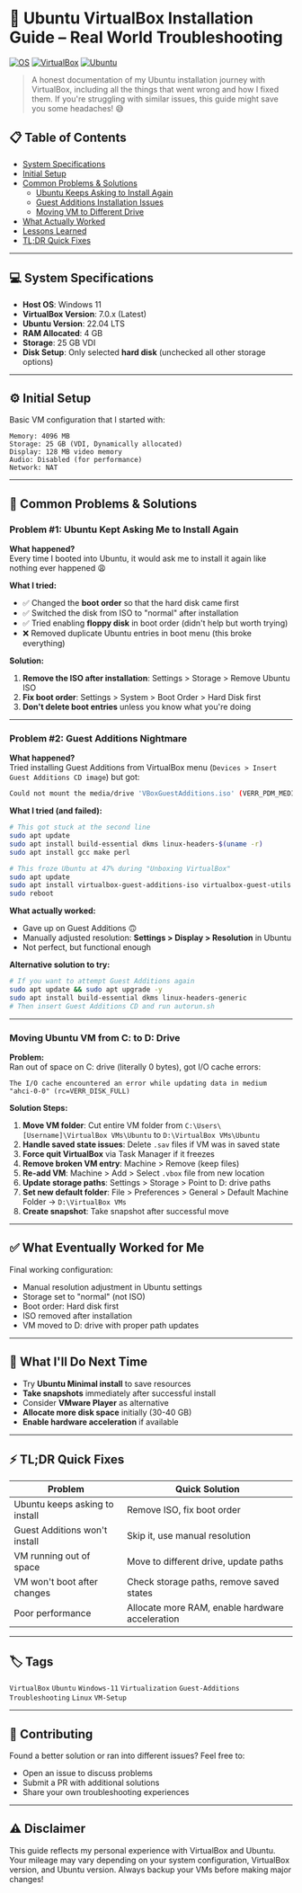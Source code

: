 # 🐧 Ubuntu VirtualBox Installation Guide – Real World Troubleshooting

[![OS](https://img.shields.io/badge/Host%20OS-Windows%2011-blue)]()
[![VirtualBox](https://img.shields.io/badge/VirtualBox-7.x-orange)]()
[![Ubuntu](https://img.shields.io/badge/Ubuntu-22.04%20LTS-red)]()

> A honest documentation of my Ubuntu installation journey with VirtualBox, including all the things that went wrong and how I fixed them. If you're struggling with similar issues, this guide might save you some headaches! 😅

## 📋 Table of Contents

- [System Specifications](#-system-specifications)
- [Initial Setup](#️-initial-setup)
- [Common Problems & Solutions](#-common-problems--solutions)
  - [Ubuntu Keeps Asking to Install Again](#problem-1-ubuntu-kept-asking-me-to-install-again)
  - [Guest Additions Installation Issues](#problem-2-guest-additions-nightmare)
  - [Moving VM to Different Drive](#moving-ubuntu-vm-from-c-to-d-drive)
- [What Actually Worked](#-what-eventually-worked-for-me)
- [Lessons Learned](#-what-ill-do-next-time)
- [TL;DR Quick Fixes](#-tldr-quick-fixes)

---

## 💻 System Specifications

- **Host OS**: Windows 11
- **VirtualBox Version**: 7.0.x (Latest)
- **Ubuntu Version**: 22.04 LTS
- **RAM Allocated**: 4 GB
- **Storage**: 25 GB VDI
- **Disk Setup**: Only selected **hard disk** (unchecked all other storage options)

---

## ⚙️ Initial Setup

Basic VM configuration that I started with:

```
Memory: 4096 MB
Storage: 25 GB (VDI, Dynamically allocated)
Display: 128 MB video memory
Audio: Disabled (for performance)
Network: NAT
```

---

## 🔧 Common Problems & Solutions

### Problem #1: Ubuntu Kept Asking Me to Install Again

**What happened?**  
Every time I booted into Ubuntu, it would ask me to install it again like nothing ever happened 😩

**What I tried:**
- ✅ Changed the **boot order** so that the hard disk came first
- ✅ Switched the disk from ISO to "normal" after installation
- ✅ Tried enabling **floppy disk** in boot order (didn't help but worth trying)
- ❌ Removed duplicate Ubuntu entries in boot menu (this broke everything)

**Solution:**
1. **Remove the ISO after installation**: Settings > Storage > Remove Ubuntu ISO
2. **Fix boot order**: Settings > System > Boot Order > Hard Disk first
3. **Don't delete boot entries** unless you know what you're doing

---

### Problem #2: Guest Additions Nightmare

**What happened?**  
Tried installing Guest Additions from VirtualBox menu (`Devices > Insert Guest Additions CD image`) but got:

```bash
Could not mount the media/drive 'VBoxGuestAdditions.iso' (VERR_PDM_MEDIA_LOCKED)
```

**What I tried (and failed):**

```bash
# This got stuck at the second line
sudo apt update
sudo apt install build-essential dkms linux-headers-$(uname -r)
sudo apt install gcc make perl
```

```bash
# This froze Ubuntu at 47% during "Unboxing VirtualBox"
sudo apt update
sudo apt install virtualbox-guest-additions-iso virtualbox-guest-utils
sudo reboot
```

**What actually worked:**
- Gave up on Guest Additions 🙃
- Manually adjusted resolution: **Settings > Display > Resolution** in Ubuntu
- Not perfect, but functional enough

**Alternative solution to try:**
```bash
# If you want to attempt Guest Additions again
sudo apt update && sudo apt upgrade -y
sudo apt install build-essential dkms linux-headers-generic
# Then insert Guest Additions CD and run autorun.sh
```

---

### Moving Ubuntu VM from C: to D: Drive

**Problem:**  
Ran out of space on C: drive (literally 0 bytes), got I/O cache errors:
```
The I/O cache encountered an error while updating data in medium "ahci-0-0" (rc=VERR_DISK_FULL)
```

**Solution Steps:**
1. **Move VM folder**: Cut entire VM folder from `C:\Users\[Username]\VirtualBox VMs\Ubuntu` to `D:\VirtualBox VMs\Ubuntu`
2. **Handle saved state issues**: Delete `.sav` files if VM was in saved state
3. **Force quit VirtualBox** via Task Manager if it freezes
4. **Remove broken VM entry**: Machine > Remove (keep files)
5. **Re-add VM**: Machine > Add > Select `.vbox` file from new location
6. **Update storage paths**: Settings > Storage > Point to D: drive paths
7. **Set new default folder**: File > Preferences > General > Default Machine Folder → `D:\VirtualBox VMs`
8. **Create snapshot**: Take snapshot after successful move

---

## ✅ What Eventually Worked for Me

Final working configuration:
- Manual resolution adjustment in Ubuntu settings
- Storage set to "normal" (not ISO)
- Boot order: Hard disk first
- ISO removed after installation
- VM moved to D: drive with proper path updates

---

## 🔮 What I'll Do Next Time

- Try **Ubuntu Minimal install** to save resources
- **Take snapshots** immediately after successful install
- Consider **VMware Player** as alternative
- **Allocate more disk space** initially (30-40 GB)
- **Enable hardware acceleration** if available

---

## ⚡ TL;DR Quick Fixes

| Problem | Quick Solution |
|---------|----------------|
| Ubuntu keeps asking to install | Remove ISO, fix boot order |
| Guest Additions won't install | Skip it, use manual resolution |
| VM running out of space | Move to different drive, update paths |
| VM won't boot after changes | Check storage paths, remove saved states |
| Poor performance | Allocate more RAM, enable hardware acceleration |

---

## 🏷️ Tags

`VirtualBox` `Ubuntu` `Windows-11` `Virtualization` `Guest-Additions` `Troubleshooting` `Linux` `VM-Setup`

---

## 🤝 Contributing

Found a better solution or ran into different issues? Feel free to:
- Open an issue to discuss problems
- Submit a PR with additional solutions
- Share your own troubleshooting experiences

---

## ⚠️ Disclaimer

This guide reflects my personal experience with VirtualBox and Ubuntu. Your mileage may vary depending on your system configuration, VirtualBox version, and Ubuntu version. Always backup your VMs before making major changes!